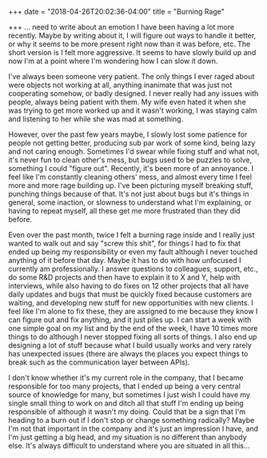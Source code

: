 +++
date = "2018-04-26T20:02:36-04:00"
title = "Burning Rage"

+++
... need to write about an emotion I have been having a lot more recently. Maybe by writing about it, I will figure out ways to handle it better, or why it seems to be more present right now than it was before, etc. The short version is I felt more aggressive. It seems to have slowly build up and now I'm at a point where I'm wondering how I can slow it down.

I've always been someone very patient. The only things I ever raged about were objects not working at all, anything inanimate that was just not cooperating somehow, or badly designed. I never really had any issues with people, always being patient with them. My wife even hated it when she was trying to get more worked up and it wasn't working, I was staying calm and listening to her while she was mad at something.

However, over the past few years maybe, I slowly lost some patience for people not getting better, producing sub par work of some kind, being lazy and not caring enough. Sometimes I'd swear while fixing stuff and what not, it's never fun to clean other's mess, but bugs used to be puzzles to solve, something I could "figure out". Recently, it's been more of an annoyance. I feel like I'm constantly cleaning others' mess, and almost every time I feel more and more rage building up. I've been picturing myself breaking stuff, punching things because of that. It's not just about bugs but it's things in general, some inaction, or slowness to understand what I'm explaining, or having to repeat myself, all these get me more frustrated than they did before.

Even over the past month, twice I felt a burning rage inside and I really just wanted to walk out and say "screw this shit", for things I had to fix that ended up being my responsibility or even my fault although I never touched anything of it before that day. Maybe it has to do with how unfocused I currently am professionally. I answer questions to colleagues, support, etc., do some R&D projects and then have to explain it to X and Y, help with interviews, while also having to do fixes on 12 other projects that all have daily updates and bugs that must be quickly fixed because customers are waiting, and developing new stuff for new opportunities with new clients. I feel like I'm alone to fix these, they are assigned to me because they know I can figure out and fix anything, and it just piles up. I can start a week with one simple goal on my list and by the end of the week, I have 10 times more things to do although I never stopped fixing all sorts of things. I also end up designing a lot of stuff because what I build usually works and very rarely has unexpected issues (there are always the places you expect things to break such as the communication layer between APIs).

I don't know whether it's my current role in the company, that I became responsible for too many projects, that I ended up being a very central source of knowledge for many, but sometimes I just wish I could have my single small thing to work on and ditch all that stuff I'm ending up being responsible of although it wasn't my doing. Could that be a sign that I'm heading to a burn out if I don't stop or change something radically? Maybe I'm not that important in the company and it's just an impression I have, and I'm just getting a big head, and my situation is no different than anybody else. It's always difficult to understand where you are situated in all this...